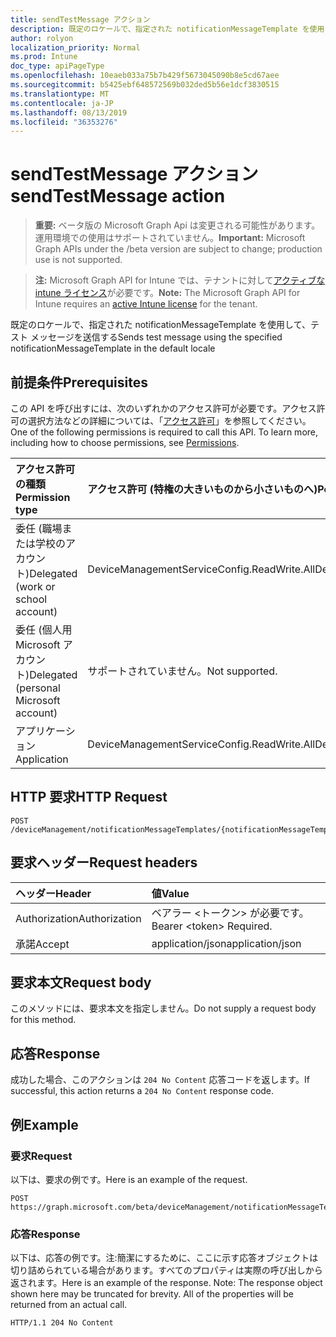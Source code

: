 ```yaml
---
title: sendTestMessage アクション
description: 既定のロケールで、指定された notificationMessageTemplate を使用して、テスト メッセージを送信する
author: rolyon
localization_priority: Normal
ms.prod: Intune
doc_type: apiPageType
ms.openlocfilehash: 10eaeb033a75b7b429f5673045090b8e5cd67aee
ms.sourcegitcommit: b5425ebf648572569b032ded5b56e1dcf3830515
ms.translationtype: MT
ms.contentlocale: ja-JP
ms.lasthandoff: 08/13/2019
ms.locfileid: "36353276"
---
```

# <a name="sendtestmessage-action"></a><span data-ttu-id="5d8a3-103">sendTestMessage アクション</span><span class="sxs-lookup"><span data-stu-id="5d8a3-103">sendTestMessage action</span></span>

> <span data-ttu-id="5d8a3-104">**重要:** ベータ版の Microsoft Graph Api は変更される可能性があります。運用環境での使用はサポートされていません。</span><span class="sxs-lookup"><span data-stu-id="5d8a3-104">**Important:** Microsoft Graph APIs under the /beta version are subject to change; production use is not supported.</span></span>

> <span data-ttu-id="5d8a3-105">**注:** Microsoft Graph API for Intune では、テナントに対して[アクティブな intune ライセンス](https://go.microsoft.com/fwlink/?linkid=839381)が必要です。</span><span class="sxs-lookup"><span data-stu-id="5d8a3-105">**Note:** The Microsoft Graph API for Intune requires an [active Intune license](https://go.microsoft.com/fwlink/?linkid=839381) for the tenant.</span></span>

<span data-ttu-id="5d8a3-106">既定のロケールで、指定された notificationMessageTemplate を使用して、テスト メッセージを送信する</span><span class="sxs-lookup"><span data-stu-id="5d8a3-106">Sends test message using the specified notificationMessageTemplate in the default locale</span></span>

## <a name="prerequisites"></a><span data-ttu-id="5d8a3-107">前提条件</span><span class="sxs-lookup"><span data-stu-id="5d8a3-107">Prerequisites</span></span>
<span data-ttu-id="5d8a3-p101">この API を呼び出すには、次のいずれかのアクセス許可が必要です。アクセス許可の選択方法などの詳細については、「[アクセス許可](/graph/permissions-reference)」を参照してください。</span><span class="sxs-lookup"><span data-stu-id="5d8a3-p101">One of the following permissions is required to call this API. To learn more, including how to choose permissions, see [Permissions](/graph/permissions-reference).</span></span>

|<span data-ttu-id="5d8a3-110">アクセス許可の種類</span><span class="sxs-lookup"><span data-stu-id="5d8a3-110">Permission type</span></span>|<span data-ttu-id="5d8a3-111">アクセス許可 (特権の大きいものから小さいものへ)</span><span class="sxs-lookup"><span data-stu-id="5d8a3-111">Permissions (from most to least privileged)</span></span>|
|:---|:---|
|<span data-ttu-id="5d8a3-112">委任 (職場または学校のアカウント)</span><span class="sxs-lookup"><span data-stu-id="5d8a3-112">Delegated (work or school account)</span></span>|<span data-ttu-id="5d8a3-113">DeviceManagementServiceConfig.ReadWrite.All</span><span class="sxs-lookup"><span data-stu-id="5d8a3-113">DeviceManagementServiceConfig.ReadWrite.All</span></span>|
|<span data-ttu-id="5d8a3-114">委任 (個人用 Microsoft アカウント)</span><span class="sxs-lookup"><span data-stu-id="5d8a3-114">Delegated (personal Microsoft account)</span></span>|<span data-ttu-id="5d8a3-115">サポートされていません。</span><span class="sxs-lookup"><span data-stu-id="5d8a3-115">Not supported.</span></span>|
|<span data-ttu-id="5d8a3-116">アプリケーション</span><span class="sxs-lookup"><span data-stu-id="5d8a3-116">Application</span></span>|<span data-ttu-id="5d8a3-117">DeviceManagementServiceConfig.ReadWrite.All</span><span class="sxs-lookup"><span data-stu-id="5d8a3-117">DeviceManagementServiceConfig.ReadWrite.All</span></span>|

## <a name="http-request"></a><span data-ttu-id="5d8a3-118">HTTP 要求</span><span class="sxs-lookup"><span data-stu-id="5d8a3-118">HTTP Request</span></span>
<!-- {
  "blockType": "ignored"
}
-->
``` http
POST /deviceManagement/notificationMessageTemplates/{notificationMessageTemplateId}/sendTestMessage
```

## <a name="request-headers"></a><span data-ttu-id="5d8a3-119">要求ヘッダー</span><span class="sxs-lookup"><span data-stu-id="5d8a3-119">Request headers</span></span>
|<span data-ttu-id="5d8a3-120">ヘッダー</span><span class="sxs-lookup"><span data-stu-id="5d8a3-120">Header</span></span>|<span data-ttu-id="5d8a3-121">値</span><span class="sxs-lookup"><span data-stu-id="5d8a3-121">Value</span></span>|
|:---|:---|
|<span data-ttu-id="5d8a3-122">Authorization</span><span class="sxs-lookup"><span data-stu-id="5d8a3-122">Authorization</span></span>|<span data-ttu-id="5d8a3-123">ベアラー &lt;トークン&gt; が必要です。</span><span class="sxs-lookup"><span data-stu-id="5d8a3-123">Bearer &lt;token&gt; Required.</span></span>|
|<span data-ttu-id="5d8a3-124">承諾</span><span class="sxs-lookup"><span data-stu-id="5d8a3-124">Accept</span></span>|<span data-ttu-id="5d8a3-125">application/json</span><span class="sxs-lookup"><span data-stu-id="5d8a3-125">application/json</span></span>|

## <a name="request-body"></a><span data-ttu-id="5d8a3-126">要求本文</span><span class="sxs-lookup"><span data-stu-id="5d8a3-126">Request body</span></span>
<span data-ttu-id="5d8a3-127">このメソッドには、要求本文を指定しません。</span><span class="sxs-lookup"><span data-stu-id="5d8a3-127">Do not supply a request body for this method.</span></span>

## <a name="response"></a><span data-ttu-id="5d8a3-128">応答</span><span class="sxs-lookup"><span data-stu-id="5d8a3-128">Response</span></span>
<span data-ttu-id="5d8a3-129">成功した場合、このアクションは `204 No Content` 応答コードを返します。</span><span class="sxs-lookup"><span data-stu-id="5d8a3-129">If successful, this action returns a `204 No Content` response code.</span></span>

## <a name="example"></a><span data-ttu-id="5d8a3-130">例</span><span class="sxs-lookup"><span data-stu-id="5d8a3-130">Example</span></span>

### <a name="request"></a><span data-ttu-id="5d8a3-131">要求</span><span class="sxs-lookup"><span data-stu-id="5d8a3-131">Request</span></span>
<span data-ttu-id="5d8a3-132">以下は、要求の例です。</span><span class="sxs-lookup"><span data-stu-id="5d8a3-132">Here is an example of the request.</span></span>
``` http
POST https://graph.microsoft.com/beta/deviceManagement/notificationMessageTemplates/{notificationMessageTemplateId}/sendTestMessage
```

### <a name="response"></a><span data-ttu-id="5d8a3-133">応答</span><span class="sxs-lookup"><span data-stu-id="5d8a3-133">Response</span></span>
<span data-ttu-id="5d8a3-p102">以下は、応答の例です。注:簡潔にするために、ここに示す応答オブジェクトは切り詰められている場合があります。すべてのプロパティは実際の呼び出しから返されます。</span><span class="sxs-lookup"><span data-stu-id="5d8a3-p102">Here is an example of the response. Note: The response object shown here may be truncated for brevity. All of the properties will be returned from an actual call.</span></span>
``` http
HTTP/1.1 204 No Content
```






